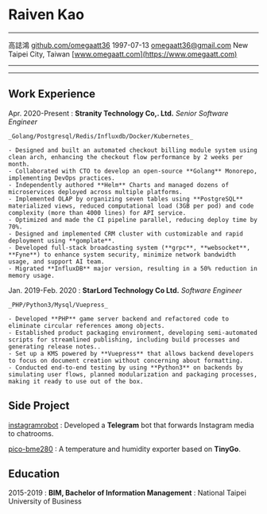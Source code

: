 Raiven Kao
============

-------------------                 ---------------------
高誌鴻                                         <i class="ti ti-brand-github-filled"></i>[github.com/omegaatt36](https://github.com/omegaatt36)
1997-07-13                                    <i class="ti ti-mail"></i>[omegaatt36@gmail.com](mailto://omegaatt36@gmail.com)
New Taipei City, Taiwan                       <i class="ti ti-article"></i>[www.omegaatt.com](https://www.omegaatt.com)
-------------------                 ---------------------

----

Work Experience
---------------

Apr. 2020-Present
:  **Stranity Technology Co,. Ltd.** _Senior Software Engineer_

    _Golang/Postgresql/Redis/Influxdb/Docker/Kubernetes_

    - Designed and built an automated checkout billing module system using clean arch, enhancing the checkout flow performance by 2 weeks per month.
    - Collaborated with CTO to develop an open-source **Golang** Monorepo, implementing DevOps practices.
    - Independently authored **Helm** Charts and managed dozens of microservices deployed across multiple platforms.
    - Implemented OLAP by organizing seven tables using **PostgreSQL** materialized views, reduced computational load (3GB per pod) and code complexity (more than 4000 lines) for API service.
    - Optimized and made the CI pipeline parallel, reducing deploy time by 70%.
    - Designed and implemented CRM cluster with customizable and rapid deployment using **gomplate**.
    - Developed full-stack broadcasting system (**grpc**, **websocket**, **Fyne**) to enhance system security, minimize network bandwidth usage, and support AI team.
    - Migrated **InfluxDB** major version, resulting in a 50% reduction in memory usage.
    

Jan. 2019-Feb. 2020
:   **StarLord Technology Co Ltd.** _Software Engineer_

    _PHP/Python3/Mysql/Vuepress_

    - Developed **PHP** game server backend and refactored code to eliminate circular references among objects.
    - Established product packaging environment, developing semi-automated scripts for streamlined publishing, including build processes and generating release notes..
    - Set up a KMS powered by **Vuepress** that allows backend developers to focus on document creation without concerning about formatting.
    - Conducted end-to-end testing by using **Python3** on backends by simulating user flows, planned modularization and packaging processes, making it ready to use out of the box.

Side Project
---------

[instagramrobot](https://github.com/omegaatt36/instagramrobot)
:   Developed a **Telegram** bot that forwards Instagram media to chatrooms.


[pico-bme280](https://github.com/omegaatt36/pico-bme280)
:   A temperature and humidity exporter based on **TinyGo**.

Education
---------

2015-2019
:   **BIM, Bachelor of Information Management** 
:   National Taipei University of Business
